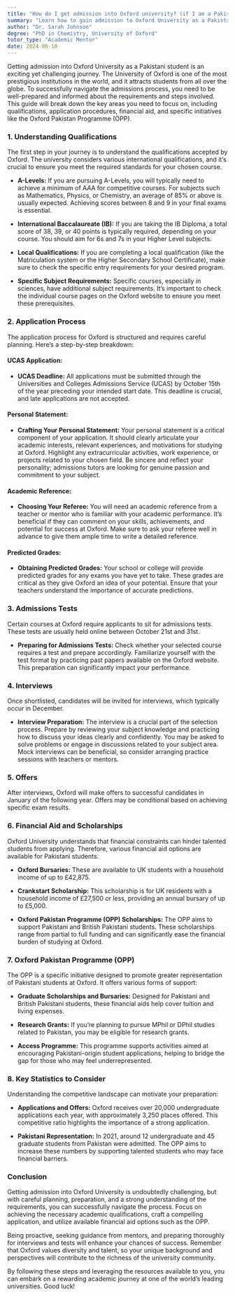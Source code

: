 ```yaml
---
title: "How do I get admission into Oxford university? (if I am a Pakistani)"
summary: "Learn how to gain admission to Oxford University as a Pakistani student, focusing on qualifications, application steps, and available financial aid."
author: "Dr. Sarah Johnson"
degree: "PhD in Chemistry, University of Oxford"
tutor_type: "Academic Mentor"
date: 2024-06-10
---
```


Getting admission into Oxford University as a Pakistani student is an exciting yet challenging journey. The University of Oxford is one of the most prestigious institutions in the world, and it attracts students from all over the globe. To successfully navigate the admissions process, you need to be well-prepared and informed about the requirements and steps involved. This guide will break down the key areas you need to focus on, including qualifications, application procedures, financial aid, and specific initiatives like the Oxford Pakistan Programme (OPP).

### 1. Understanding Qualifications

The first step in your journey is to understand the qualifications accepted by Oxford. The university considers various international qualifications, and it’s crucial to ensure you meet the required standards for your chosen course.

- **A-Levels:** If you are pursuing A-Levels, you will typically need to achieve a minimum of A*A*A for competitive courses. For subjects such as Mathematics, Physics, or Chemistry, an average of 85% or above is usually expected. Achieving scores between 8 and 9 in your final exams is essential.
  
- **International Baccalaureate (IB):** If you are taking the IB Diploma, a total score of 38, 39, or 40 points is typically required, depending on your course. You should aim for 6s and 7s in your Higher Level subjects. 

- **Local Qualifications:** If you are completing a local qualification (like the Matriculation system or the Higher Secondary School Certificate), make sure to check the specific entry requirements for your desired program.

- **Specific Subject Requirements:** Specific courses, especially in sciences, have additional subject requirements. It’s important to check the individual course pages on the Oxford website to ensure you meet these prerequisites.

### 2. Application Process

The application process for Oxford is structured and requires careful planning. Here’s a step-by-step breakdown:

#### UCAS Application:

- **UCAS Deadline:** All applications must be submitted through the Universities and Colleges Admissions Service (UCAS) by October 15th of the year preceding your intended start date. This deadline is crucial, and late applications are not accepted.

#### Personal Statement:

- **Crafting Your Personal Statement:** Your personal statement is a critical component of your application. It should clearly articulate your academic interests, relevant experiences, and motivations for studying at Oxford. Highlight any extracurricular activities, work experience, or projects related to your chosen field. Be sincere and reflect your personality; admissions tutors are looking for genuine passion and commitment to your subject.

#### Academic Reference:

- **Choosing Your Referee:** You will need an academic reference from a teacher or mentor who is familiar with your academic performance. It’s beneficial if they can comment on your skills, achievements, and potential for success at Oxford. Make sure to ask your referee well in advance to give them ample time to write a detailed reference.

#### Predicted Grades:

- **Obtaining Predicted Grades:** Your school or college will provide predicted grades for any exams you have yet to take. These grades are critical as they give Oxford an idea of your potential. Ensure that your teachers understand the importance of accurate predictions.

### 3. Admissions Tests

Certain courses at Oxford require applicants to sit for admissions tests. These tests are usually held online between October 21st and 31st.

- **Preparing for Admissions Tests:** Check whether your selected course requires a test and prepare accordingly. Familiarize yourself with the test format by practicing past papers available on the Oxford website. This preparation can significantly impact your performance.

### 4. Interviews

Once shortlisted, candidates will be invited for interviews, which typically occur in December.

- **Interview Preparation:** The interview is a crucial part of the selection process. Prepare by reviewing your subject knowledge and practicing how to discuss your ideas clearly and confidently. You may be asked to solve problems or engage in discussions related to your subject area. Mock interviews can be beneficial, so consider arranging practice sessions with teachers or mentors.

### 5. Offers

After interviews, Oxford will make offers to successful candidates in January of the following year. Offers may be conditional based on achieving specific exam results.

### 6. Financial Aid and Scholarships

Oxford University understands that financial constraints can hinder talented students from applying. Therefore, various financial aid options are available for Pakistani students.

- **Oxford Bursaries:** These are available to UK students with a household income of up to £42,875.

- **Crankstart Scholarship:** This scholarship is for UK residents with a household income of £27,500 or less, providing an annual bursary of up to £5,000.

- **Oxford Pakistan Programme (OPP) Scholarships:** The OPP aims to support Pakistani and British Pakistani students. These scholarships range from partial to full funding and can significantly ease the financial burden of studying at Oxford.

### 7. Oxford Pakistan Programme (OPP)

The OPP is a specific initiative designed to promote greater representation of Pakistani students at Oxford. It offers various forms of support:

- **Graduate Scholarships and Bursaries:** Designed for Pakistani and British Pakistani students, these financial aids help cover tuition and living expenses.

- **Research Grants:** If you’re planning to pursue MPhil or DPhil studies related to Pakistan, you may be eligible for research grants.

- **Access Programme:** This programme supports activities aimed at encouraging Pakistani-origin student applications, helping to bridge the gap for those who may feel underrepresented.

### 8. Key Statistics to Consider

Understanding the competitive landscape can motivate your preparation:

- **Applications and Offers:** Oxford receives over 20,000 undergraduate applications each year, with approximately 3,250 places offered. This competitive ratio highlights the importance of a strong application.

- **Pakistani Representation:** In 2021, around 12 undergraduate and 45 graduate students from Pakistan were admitted. The OPP aims to increase these numbers by supporting talented students who may face financial barriers.

### Conclusion

Getting admission into Oxford University is undoubtedly challenging, but with careful planning, preparation, and a strong understanding of the requirements, you can successfully navigate the process. Focus on achieving the necessary academic qualifications, craft a compelling application, and utilize available financial aid options such as the OPP. 

Being proactive, seeking guidance from mentors, and preparing thoroughly for interviews and tests will enhance your chances of success. Remember that Oxford values diversity and talent, so your unique background and perspectives will contribute to the richness of the university community.

By following these steps and leveraging the resources available to you, you can embark on a rewarding academic journey at one of the world’s leading universities. Good luck!
    
